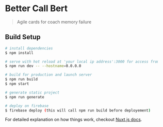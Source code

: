# Better Call Bert

> Agile cards for coach memory failure

## Build Setup

``` bash
# install dependencies
$ npm install

# serve with hot reload at 'your local ip address':3000 for access from mobile
$ npm run dev -- --hostname=0.0.0.0

# build for production and launch server
$ npm run build
$ npm start

# generate static project
$ npm run generate

# deploy on firebase
$ firebase deploy (this will call npm run build before deployement)
```

For detailed explanation on how things work, checkout [Nuxt.js docs](https://nuxtjs.org).
